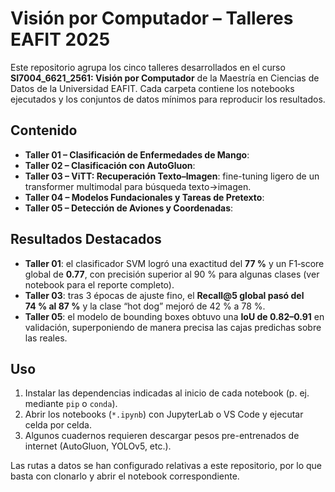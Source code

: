 # Visión por Computador – Talleres EAFIT 2025

Este repositorio agrupa los cinco talleres desarrollados en el curso **SI7004_6621_2561: Visión por Computador** de la Maestría en Ciencias de Datos de la Universidad EAFIT. Cada carpeta contiene los notebooks ejecutados y los conjuntos de datos mínimos para reproducir los resultados.

## Contenido
- **Taller 01 – Clasificación de Enfermedades de Mango**: 
- **Taller 02 – Clasificación con AutoGluon**: 
- **Taller 03 – ViTT: Recuperación Texto–Imagen**: fine-tuning ligero de un transformer multimodal para búsqueda texto→imagen.
- **Taller 04 – Modelos Fundacionales y Tareas de Pretexto**: 
- **Taller 05 – Detección de Aviones y Coordenadas**: 

## Resultados Destacados
- **Taller 01**: el clasificador SVM logró una exactitud del **77 %** y un F1‑score global de **0.77**, con precisión superior al 90 % para algunas clases (ver notebook para el reporte completo).
- **Taller 03**: tras 3 épocas de ajuste fino, el **Recall@5 global pasó del 74 % al 87 %** y la clase “hot dog” mejoró de 42 % a 78 %.
- **Taller 05**: el modelo de bounding boxes obtuvo una **IoU de 0.82–0.91** en validación, superponiendo de manera precisa las cajas predichas sobre las reales.

## Uso
1. Instalar las dependencias indicadas al inicio de cada notebook (p. ej. mediante `pip` o `conda`).
2. Abrir los notebooks (`*.ipynb`) con JupyterLab o VS Code y ejecutar celda por celda.
3. Algunos cuadernos requieren descargar pesos pre-entrenados de internet (AutoGluon, YOLOv5, etc.).

Las rutas a datos se han configurado relativas a este repositorio, por lo que basta con clonarlo y abrir el notebook correspondiente.
